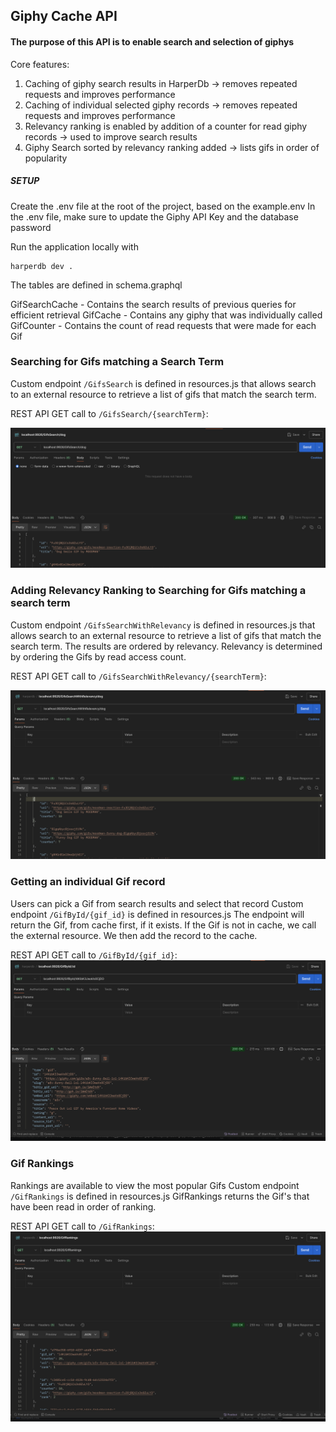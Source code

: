 ## Giphy Cache API 

#### The purpose of this API is to enable search and selection of giphys
Core features:
1. Caching of giphy search results in HarperDb -> removes repeated requests and improves performance 
2. Caching of individual selected giphy records -> removes repeated requests and improves performance
3. Relevancy ranking is enabled by addition of a counter for read giphy records -> used to improve search results
4. Giphy Search sorted by relevancy ranking added -> lists gifs in order of popularity

##### SETUP  
Create the .env file at the root of the project, based on the example.env
In the .env file, make sure to update the Giphy API Key and the database password

Run the application locally with
```
harperdb dev .
```

The tables are defined in schema.graphql 

GifSearchCache - Contains the search results of previous queries for efficient retrieval
GifCache - Contains any giphy that was individually called
GifCounter - Contains the count of read requests that were made for each Gif

### Searching for Gifs matching a Search Term
Custom endpoint `/GifsSearch` is defined in resources.js 
that allows search to an external resource to retrieve a list of gifs that match the search term.

REST API GET call to `/GifsSearch/{searchTerm}`:

![resources/GifSearch.png](resources/gifSearch.png)

### Adding Relevancy Ranking to Searching for Gifs matching a search term
Custom endpoint `/GifsSearchWithRelevancy` is defined in resources.js
that allows search to an external resource to retrieve a list of gifs that match the search term.
The results are ordered by relevancy. 
Relevancy is determined by ordering the Gifs by read access count.

REST API GET call to `/GifsSearchWithRelevancy/{searchTerm}`:

![resources/GifSearchWithRelevancy.png](resources/gifSearchWithRelevancy.png)

### Getting an individual Gif record
Users can pick a Gif from search results and select that record 
Custom endpoint `/GifById/{gif_id}` is defined in resources.js
The endpoint will return the Gif, from cache first, if it exists. 
If the Gif is not in cache, we call the external resource. 
We then add the record to the cache. 

REST API GET call to `/GifById/{gif_id}`:
![resources/gifById.png](resources/gifById.png)

### Gif Rankings
Rankings are available to view the most popular Gifs
Custom endpoint `/GifRankings` is defined in resources.js
GifRankings returns the Gif's that have been read in 
order of ranking.

REST API GET call to `/GifRankings`:
![resources/gifRankings.png](resources/gifRankings.png)




